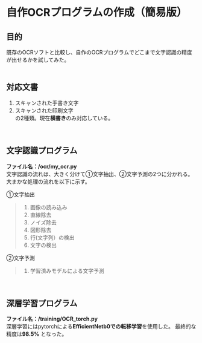 # 自作OCRプログラムの作成（簡易版）

## 目的  
既存のOCRソフトと比較し、自作のOCRプログラムでどこまで文字認識の精度が出せるかを試してみた。  
<br>

## 対応文書  
1.	スキャンされた手書き文字  
2.	スキャンされた印刷文字  
の2種類。現在**横書き**のみ対応している。  
<br>

## 文字認識プログラム
**ファイル名：/ocr/my_ocr.py**  
文字認識の流れは、大きく分けて①文字抽出、②文字予測の2つに分かれる。
大まかな処理の流れを以下に示す。

①文字抽出    
>1) 画像の読み込み  
>2) 直線除去  
>3) ノイズ除去  
>4) 図形除去  
>5) 行(文字列）の検出  
>6) 文字の検出

②文字予測
>1) 学習済みモデルによる文字予測
<br>

## 深層学習プログラム
**ファイル名：/training/OCR_torch.py**  
深層学習にはpytorchによる**EfficientNetb0での転移学習**を使用した。
最終的な精度は**98.5%** となった。


